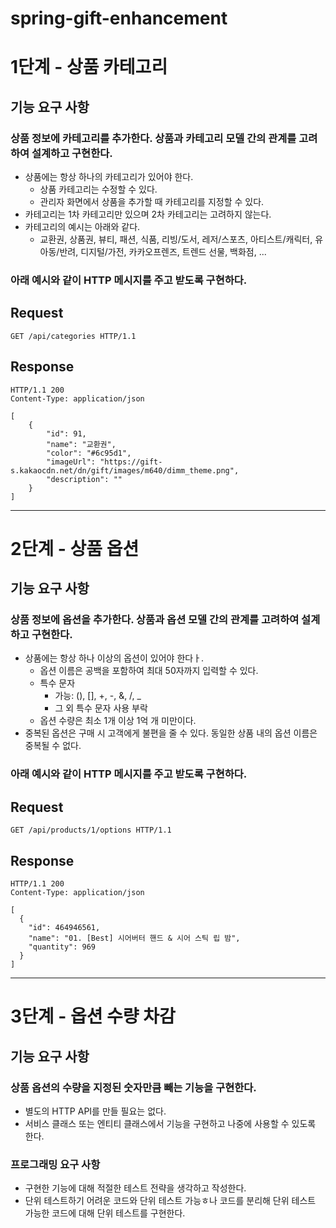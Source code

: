 # spring-gift-enhancement

# 1단계 - 상품 카테고리
## 기능 요구 사항
### 상품 정보에 카테고리를 추가한다. 상품과 카테고리 모델 간의 관계를 고려하여 설계하고 구현한다.
- 상품에는 항상 하나의 카테고리가 있어야 한다.
    - 상품 카테고리는 수정할 수 있다.
    - 관리자 화면에서 상품을 추가할 때 카테고리를 지정할 수 있다.
- 카테고리는 1차 카테고리만 있으며 2차 카테고리는 고려하지 않는다.
- 카테고리의 예시는 아래와 같다.
    - 교환권, 상품권, 뷰티, 패션, 식품, 리빙/도서, 레저/스포츠, 아티스트/캐릭터, 유아동/반려, 디지털/가전, 카카오프렌즈, 트렌드 선물, 백화점, ...

### 아래 예시와 같이 HTTP 메시지를 주고 받도록 구현하다.

## Request
```jsonc
GET /api/categories HTTP/1.1
```
## Response
```jsonc
HTTP/1.1 200
Content-Type: application/json

[
    {
        "id": 91,
        "name": "교환권",
        "color": "#6c95d1",
        "imageUrl": "https://gift-s.kakaocdn.net/dn/gift/images/m640/dimm_theme.png",
        "description": ""
    }
]
```

---

# 2단계 - 상품 옵션
## 기능 요구 사항
### 상품 정보에 옵션을 추가한다. 상품과 옵션 모델 간의 관계를 고려하여 설계하고 구현한다.
- 상품에는 항상 하나 이상의 옵션이 있어야 한다ㅏ.
    - 옵션 이름은 공백을 포함하여 최대 50자까지 입력할 수 있다.
    - 특수 문자
        - 가능: (), [], +, -, &, /, _
        - 그 외 특수 문자 사용 부락
    - 옵션 수량은 최소 1개 이상 1억 개 미만이다.
- 중복된 옵션은 구매 시 고객에게 불편을 줄 수 있다. 동일한 상품 내의 옵션 이름은 중복될 수 없다.

### 아래 예시와 같이 HTTP 메시지를 주고 받도록 구현하다.

## Request
```jsonc
GET /api/products/1/options HTTP/1.1
```
## Response
```jsonc
HTTP/1.1 200 
Content-Type: application/json

[
  {
    "id": 464946561,
    "name": "01. [Best] 시어버터 핸드 & 시어 스틱 립 밤",
    "quantity": 969
  }
]
```

---

# 3단계 - 옵션 수량 차감
## 기능 요구 사항
### 상품 옵션의 수량을 지정된 숫자만큼 빼는 기능을 구현한다.
- 별도의 HTTP API를 만들 필요는 없다.
- 서비스 클래스 또는 엔티티 클래스에서 기능을 구현하고 나중에 사용할 수 있도록 한다.

### 프로그래밍 요구 사항
- 구현한 기능에 대해 적절한 테스트 전략을 생각하고 작성한다.
- 단위 테스트하기 어려운 코드와 단위 테스트 가능ㅎ나 코드를 분리해 단위 테스트 가능한 코드에 대해 단위 테스트를 구현한다.